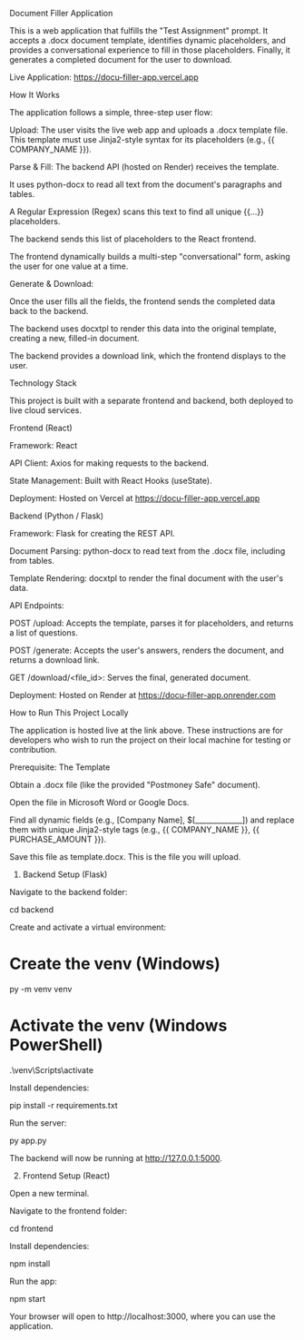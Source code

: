 Document Filler Application

This is a web application that fulfills the "Test Assignment" prompt. It accepts a .docx document template, identifies dynamic placeholders, and provides a conversational experience to fill in those placeholders. Finally, it generates a completed document for the user to download.

Live Application: https://docu-filler-app.vercel.app

How It Works

The application follows a simple, three-step user flow:

Upload: The user visits the live web app and uploads a .docx template file. This template must use Jinja2-style syntax for its placeholders (e.g., {{ COMPANY_NAME }}).

Parse & Fill: The backend API (hosted on Render) receives the template.

It uses python-docx to read all text from the document's paragraphs and tables.

A Regular Expression (Regex) scans this text to find all unique {{...}} placeholders.

The backend sends this list of placeholders to the React frontend.

The frontend dynamically builds a multi-step "conversational" form, asking the user for one value at a time.

Generate & Download:

Once the user fills all the fields, the frontend sends the completed data back to the backend.

The backend uses docxtpl to render this data into the original template, creating a new, filled-in document.

The backend provides a download link, which the frontend displays to the user.

Technology Stack

This project is built with a separate frontend and backend, both deployed to live cloud services.

Frontend (React)

Framework: React

API Client: Axios for making requests to the backend.

State Management: Built with React Hooks (useState).

Deployment: Hosted on Vercel at https://docu-filler-app.vercel.app

Backend (Python / Flask)

Framework: Flask for creating the REST API.

Document Parsing: python-docx to read text from the .docx file, including from tables.

Template Rendering: docxtpl to render the final document with the user's data.

API Endpoints:

POST /upload: Accepts the template, parses it for placeholders, and returns a list of questions.

POST /generate: Accepts the user's answers, renders the document, and returns a download link.

GET /download/<file_id>: Serves the final, generated document.

Deployment: Hosted on Render at https://docu-filler-app.onrender.com

How to Run This Project Locally

The application is hosted live at the link above. These instructions are for developers who wish to run the project on their local machine for testing or contribution.

Prerequisite: The Template

Obtain a .docx file (like the provided "Postmoney Safe" document).

Open the file in Microsoft Word or Google Docs.

Find all dynamic fields (e.g., [Company Name], $[_____________]) and replace them with unique Jinja2-style tags (e.g., {{ COMPANY_NAME }}, {{ PURCHASE_AMOUNT }}).

Save this file as template.docx. This is the file you will upload.

1. Backend Setup (Flask)

Navigate to the backend folder:

cd backend


Create and activate a virtual environment:

# Create the venv (Windows)
py -m venv venv
# Activate the venv (Windows PowerShell)
.\venv\Scripts\activate


Install dependencies:

pip install -r requirements.txt


Run the server:

py app.py


The backend will now be running at http://127.0.0.1:5000.

2. Frontend Setup (React)

Open a new terminal.

Navigate to the frontend folder:

cd frontend


Install dependencies:

npm install


Run the app:

npm start


Your browser will open to http://localhost:3000, where you can use the application.